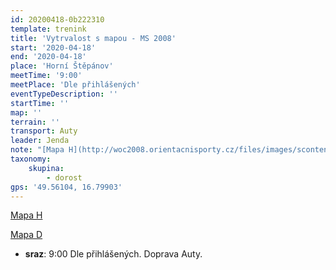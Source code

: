 ```yaml
---
id: 20200418-0b222310
template: trenink
title: 'Vytrvalost s mapou - MS 2008'
start: '2020-04-18'
end: '2020-04-18'
place: 'Horní Štěpánov'
meetTime: '9:00'
meetPlace: 'Dle přihlášených'
eventTypeDescription: ''
startTime: ''
map: ''
terrain: ''
transport: Auty
leader: Jenda
note: "[Mapa H](http://woc2008.orientacnisporty.cz/files/images/scontent/maps/longF/longF_MEN.gif)\r\n[Mapa D](http://woc2008.orientacnisporty.cz/files/images/scontent/maps/longF/longF_WOMEN.gif)"
taxonomy:
    skupina:
        - dorost
gps: '49.56104, 16.79903'
---
```

[Mapa H](http://woc2008.orientacnisporty.cz/files/images/scontent/maps/longF/longF\_MEN.gif)

[Mapa D](http://woc2008.orientacnisporty.cz/files/images/scontent/maps/longF/longF\_WOMEN.gif)

*   **sraz**: 9:00 Dle přihlášených. Doprava Auty.